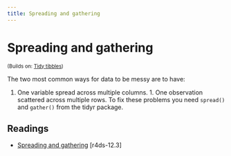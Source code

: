```yaml
---
title: Spreading and gathering
---
```


<!-- Generated automatically from spread-gather.yml. Do not edit by hand -->

# Spreading and gathering

<small>(Builds on: [Tidy tibbles](tidy-tibbles.md))</small>


The two most common ways for data to be messy are to have:
1. One variable spread across multiple columns. 1. One observation scattered across multiple rows.
To fix these problems you need `spread()` and `gather()` from the tidyr package.

## Readings

  * [Spreading and gathering](http://r4ds.had.co.nz/tidy-data.html#spreading-and-gathering) [r4ds-12.3]



